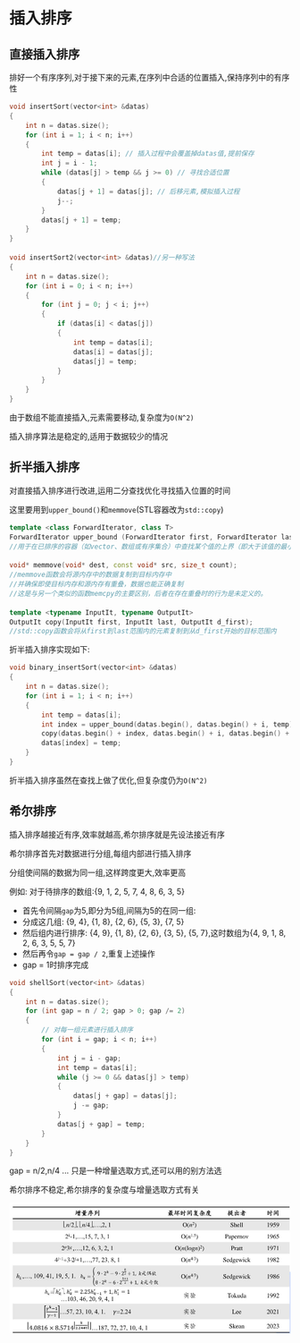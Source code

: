 # 插入排序

## 直接插入排序

排好一个有序序列,对于接下来的元素,在序列中合适的位置插入,保持序列中的有序性

```c++
void insertSort(vector<int> &datas)
{
    int n = datas.size();
    for (int i = 1; i < n; i++)
    {
        int temp = datas[i]; // 插入过程中会覆盖掉datas值,提前保存
        int j = i - 1;
        while (datas[j] > temp && j >= 0) // 寻找合适位置
        {
            datas[j + 1] = datas[j]; // 后移元素,模拟插入过程
            j--;
        }
        datas[j + 1] = temp;
    }
}

void insertSort2(vector<int> &datas)//另一种写法
{
    int n = datas.size();
    for (int i = 0; i < n; i++)
    {
        for (int j = 0; j < i; j++)
        {
            if (datas[i] < datas[j])
            {
                int temp = datas[i];
                datas[i] = datas[j];
                datas[j] = temp;
            }
        }
    }
}
```

由于数组不能直接插入,元素需要移动,复杂度为`O(N^2)`

插入排序算法是稳定的,适用于数据较少的情况

## 折半插入排序

对直接插入排序进行改进,运用二分查找优化寻找插入位置的时间

这里要用到`upper_bound()`和`memmove`(STL容器改为`std::copy`)

```c++
template <class ForwardIterator, class T>
ForwardIterator upper_bound (ForwardIterator first, ForwardIterator last, const T& val);
//用于在已排序的容器（如vector、数组或有序集合）中查找某个值的上界（即大于该值的最小元素）

void* memmove(void* dest, const void* src, size_t count);
//memmove函数会将源内存中的数据复制到目标内存中
//并确保即使目标内存和源内存有重叠，数据也能正确复制
//这是与另一个类似的函数memcpy的主要区别，后者在存在重叠时的行为是未定义的。

template <typename InputIt, typename OutputIt>
OutputIt copy(InputIt first, InputIt last, OutputIt d_first);
//std::copy函数会将从first到last范围内的元素复制到从d_first开始的目标范围内
```

折半插入排序实现如下:

```c++
void binary_insertSort(vector<int> &datas)
{
    int n = datas.size();
    for (int i = 1; i < n; i++)
    {
        int temp = datas[i];
        int index = upper_bound(datas.begin(), datas.begin() + i, temp) - datas.begin();
        copy(datas.begin() + index, datas.begin() + i, datas.begin() + index + 1);
        datas[index] = temp;
    }
}
```
折半插入排序虽然在查找上做了优化,但复杂度仍为`O(N^2)`

## 希尔排序

插入排序越接近有序,效率就越高,希尔排序就是先设法接近有序

希尔排序首先对数据进行分组,每组内部进行插入排序

分组使间隔的数据为同一组,这样跨度更大,效率更高

例如: 对于待排序的数组:{9, 1, 2, 5, 7, 4, 8, 6, 3, 5}

 + 首先令间隔`gap`为5,即分为5组,间隔为5的在同一组:
+ 分成这几组: {9, 4}, {1, 8}, {2, 6}, {5, 3}, {7, 5}
+ 然后组内进行排序: {4, 9}, {1, 8}, {2, 6}, {3, 5}, {5, 7},这时数组为{4, 9, 1, 8, 2, 6, 3, 5, 5, 7}
+ 然后再令`gap = gap / 2`,重复上述操作
+ gap = 1时排序完成

```c++
void shellSort(vector<int> &datas)
{
    int n = datas.size();
    for (int gap = n / 2; gap > 0; gap /= 2)
    {
        // 对每一组元素进行插入排序
        for (int i = gap; i < n; i++)
        {
            int j = i - gap;
            int temp = datas[i];
            while (j >= 0 && datas[j] > temp)
            {
                datas[j + gap] = datas[j];
                j -= gap;
            }
            datas[j + gap] = temp;
        }
    }
}

```

gap = n/2,n/4 ... 只是一种增量选取方式,还可以用的别方法选

希尔排序不稳定,希尔排序的复杂度与增量选取方式有关

![](./files/shellSort.jpg)